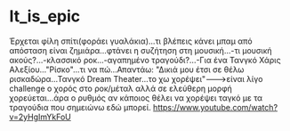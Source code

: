 # It_is_epic
Έρχεται φίλη σπίτι(φοράει γυαλάκια)...τι βλέπεις κάνει μπαμ από απόσταση είναι ζημιάρα...φτάνει η συζήτηση στη μουσική...-τι μουσική ακούς?...-κλασσικό ροκ...-αγαπημένο τραγούδι?...-Για ένα Τανγκό Χάρις Αλεξίου..."Ρίσκο"...τι να πώ...Απαντάω: "Δικιά μου έτσι σε θέλω ρισκαδώρα...Τανγκό Dream Theater...το χω χορέψει"--->είναι λίγο challenge ο χορός στο ροκ/μέταλ αλλά σε ελεύθερη μορφή χορεύεται...άρα ο ρυθμός αν κάποιος θέλει να χορέψει ταγκό με τα τραγούδια που σημειώνω εδώ μπορεί.  https://www.youtube.com/watch?v=2yHgImYkFoU
